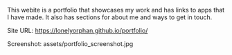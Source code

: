 This webite is a portfolio that showcases my work and has links to apps that I have made. It also has sections for about me and ways to get in touch.

Site URL: https://lonelyorphan.github.io/portfolio/

Screenshot: assets/portfolio_screenshot.jpg
